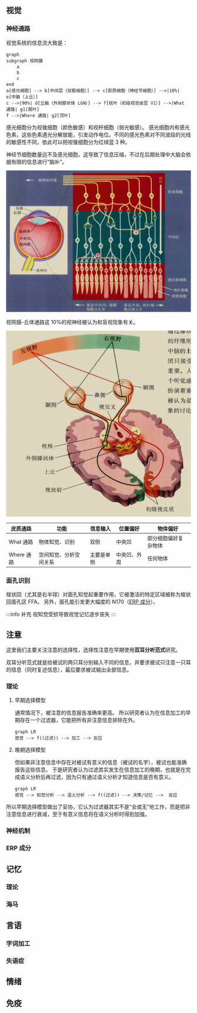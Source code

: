 ## 视觉

### 神经通路

视觉系统的信息流大致是：

```mermaid
graph
subgraph 视网膜
    a
    b
    c
end
a[感光细胞] --> b[中间层（双极细胞）] --> c[胶质细胞（神经节细胞）] -->|10%| e[中脑（上丘）]
c -->|90%| d[丘脑（外侧膝状体 LGN）] --> f[枕叶（初级视觉皮层 V1）] -->|What 通路| g1[颞叶]
f -->|Where 通路| g2[顶叶]
```

感光细胞分为视锥细胞（颜色敏感）和视杆细胞（弱光敏感）。
感光细胞内有感光色素，这些色素遇光分解放能，引发动作电位。不同的感光色素对不同波段的光线的敏感性不同，依此可以把视锥细胞分为红绿蓝 3 种。

神经节细胞数量远不及感光细胞，这导致了信息压缩，不过在后期处理中大脑会依据有限的信息进行“脑补”。

![](pic/视网膜.png)

视网膜-丘体通路这 10%的视神经被认为和盲视现象有关。

![](pic/视网膜-枕叶通路.png)

| 皮质通路   | 功能                   | 信息输入   | 位置偏好     | 物体偏好             |
| ---------- | ---------------------- | ---------- | ------------ | -------------------- |
| What 通路  | 物体知觉、识别         | 双侧       | 中央凹       | 部分细胞偏好复杂物体 |
| Where 通路 | 空间知觉、分析空间关系 | 主要是单侧 | 中央凹、外周 | 任何物体             |

### 面孔识别

梭状回（尤其是右半球）对面孔知觉起重要作用，它被激活的特定区域被称为梭状回面孔区 FFA。
另外，面孔能引发更大幅度的 N170（[ERP 成分](./研究方法#erp-成分)）。

:::info 补充
视知觉受损导致视觉记忆逐步丧失
:::

## 注意

这里我们主要关注注意的选择性，选择性注意在早期使用**双耳分听范式**研究。

双耳分听范式就是给被试的两只耳分别输入不同的信息，并要求被试只注意一只耳的信息（同时复述信息），最后要求被试输出全部信息。

### 理论

1. 早期选择模型

    通常情况下，被注意的信息报告准确率更高。
    所以研究者认为在信息加工的早期存在一个过滤器，它能把所有非注意信息排除在外。

    ```mermaid
    graph LR
    感觉 --> f((过滤)) --> 加工 --> 反应
    ```

2. 晚期选择模型

    但如果非注意信息中存在对被试有意义的信息（被试的名字），被试也能准确报告这些信息。
    于是研究者认为过滤其实发生在信息加工的晚期，也就是在完成语义分析后再过滤，因为只有通过语义分析才知道信息是否有意义。

    ```mermaid
    graph LR
    感觉 --> 知觉分析 --> 语义分析 --> f((过滤)) --> 决策/记忆 -->  反应
    ```

所以早期选择模型做出了妥协，它认为过滤器其实不是“全或无”地工作，而是把非注意信息进行衰减，至于有意义信息将在语义分析时得到加强。

### 神经机制

### ERP 成分

## 记忆

### 理论

### 海马

## 言语

### 字词加工

### 失语症

## 情绪

## 免疫
